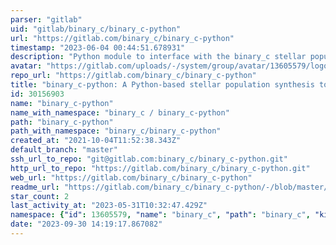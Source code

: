 ```yaml
---
parser: "gitlab"
uid: "gitlab/binary_c/binary_c-python"
url: "https://gitlab.com/binary_c/binary_c-python"
timestamp: "2023-06-04 00:44:51.678931"
description: "Python module to interface with the binary_c stellar population framework.    The current stable branch is 1.0.0 which you can find in the [releases/1.0.0/2.2.4 branch](https://gitlab.com/binary_c/binary_c-python/-/tree/releases/1.0.0/2.2.4) which works with [binary_c version 2.2.4](https://gitlab.com/binary_c/binary_c/-/tree/development/2.2.4)"
avatar: "https://gitlab.com/uploads/-/system/group/avatar/13605579/logo.png"
repo_url: "https://gitlab.com/binary_c/binary_c-python"
title: "binary_c-python: A Python-based stellar population synthesis tool and interface to binary_c"
id: 30156903
name: "binary_c-python"
name_with_namespace: "binary_c / binary_c-python"
path: "binary_c-python"
path_with_namespace: "binary_c/binary_c-python"
created_at: "2021-10-04T11:52:38.343Z"
default_branch: "master"
ssh_url_to_repo: "git@gitlab.com:binary_c/binary_c-python.git"
http_url_to_repo: "https://gitlab.com/binary_c/binary_c-python.git"
web_url: "https://gitlab.com/binary_c/binary_c-python"
readme_url: "https://gitlab.com/binary_c/binary_c-python/-/blob/master/README.md"
star_count: 2
last_activity_at: "2023-05-31T10:32:47.429Z"
namespace: {"id": 13605579, "name": "binary_c", "path": "binary_c", "kind": "group", "full_path": "binary_c", "parent_id": null, "avatar_url": "/uploads/-/system/group/avatar/13605579/logo.png", "web_url": "https://gitlab.com/groups/binary_c"}
date: "2023-09-30 14:19:17.867082"
---
```

